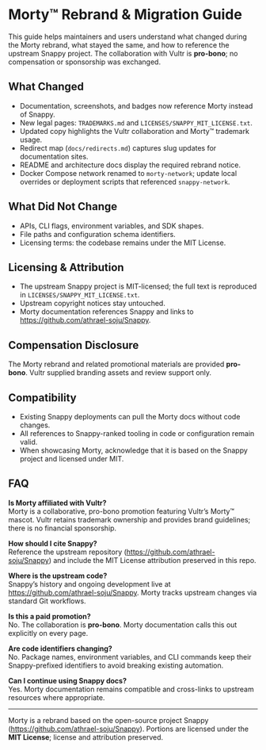 # Morty™ Rebrand & Migration Guide

This guide helps maintainers and users understand what changed during the Morty rebrand, what stayed the same, and how to reference the upstream Snappy project. The collaboration with Vultr is **pro-bono**; no compensation or sponsorship was exchanged.

## What Changed

- Documentation, screenshots, and badges now reference Morty instead of Snappy.  
- New legal pages: `TRADEMARKS.md` and `LICENSES/SNAPPY_MIT_LICENSE.txt`.  
- Updated copy highlights the Vultr collaboration and Morty™ trademark usage.  
- Redirect map (`docs/redirects.md`) captures slug updates for documentation sites.  
- README and architecture docs display the required rebrand notice.  
- Docker Compose network renamed to `morty-network`; update local overrides or deployment scripts that referenced `snappy-network`.

## What Did Not Change

- APIs, CLI flags, environment variables, and SDK shapes.  
- File paths and configuration schema identifiers.  
- Licensing terms: the codebase remains under the MIT License.

## Licensing & Attribution

- The upstream Snappy project is MIT-licensed; the full text is reproduced in `LICENSES/SNAPPY_MIT_LICENSE.txt`.  
- Upstream copyright notices stay untouched.  
- Morty documentation references Snappy and links to https://github.com/athrael-soju/Snappy.

## Compensation Disclosure

The Morty rebrand and related promotional materials are provided **pro-bono**. Vultr supplied branding assets and review support only.

## Compatibility

- Existing Snappy deployments can pull the Morty docs without code changes.  
- All references to Snappy-ranked tooling in code or configuration remain valid.  
- When showcasing Morty, acknowledge that it is based on the Snappy project and licensed under MIT.

## FAQ

**Is Morty affiliated with Vultr?**  
Morty is a collaborative, pro-bono promotion featuring Vultr’s Morty™ mascot. Vultr retains trademark ownership and provides brand guidelines; there is no financial sponsorship.

**How should I cite Snappy?**  
Reference the upstream repository (https://github.com/athrael-soju/Snappy) and include the MIT License attribution preserved in this repo.

**Where is the upstream code?**  
Snappy’s history and ongoing development live at https://github.com/athrael-soju/Snappy. Morty tracks upstream changes via standard Git workflows.

**Is this a paid promotion?**  
No. The collaboration is **pro-bono**. Morty documentation calls this out explicitly on every page.

**Are code identifiers changing?**  
No. Package names, environment variables, and CLI commands keep their Snappy-prefixed identifiers to avoid breaking existing automation.

**Can I continue using Snappy docs?**  
Yes. Morty documentation remains compatible and cross-links to upstream resources where appropriate.

---

Morty is a rebrand based on the open-source project Snappy (https://github.com/athrael-soju/Snappy). Portions are licensed under the **MIT License**; license and attribution preserved.
